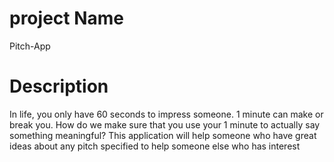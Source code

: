 # project Name
Pitch-App

# Description
In life, you only have 60 seconds to impress someone. 1 minute can make or break you. How do we make sure that you use your 1 minute to actually say something meaningful? This application will help someone who have great ideas about any pitch specified to help someone else who has interest